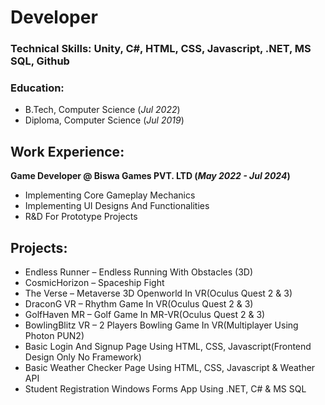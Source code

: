 # Developer

### Technical Skills: Unity, C#, HTML, CSS, Javascript, .NET, MS SQL, Github

### Education: 
- B.Tech, Computer Science (_Jul 2022_)
- Diploma, Computer Science (_Jul 2019_)

## Work Experience:
**Game Developer @ Biswa Games PVT. LTD (_May 2022 - Jul 2024_)**
- Implementing Core Gameplay Mechanics
- Implementing UI Designs And Functionalities
- R&D For Prototype Projects

## Projects:
- Endless Runner – Endless Running With Obstacles (3D)
- CosmicHorizon – Spaceship Fight
- The Verse – Metaverse 3D Openworld In VR(Oculus Quest 2 & 3)
- DraconG VR – Rhythm Game In VR(Oculus Quest 2 & 3)
- GolfHaven MR – Golf Game In MR-VR(Oculus Quest 2 & 3)
- BowlingBlitz VR – 2 Players Bowling Game In VR(Multiplayer Using Photon PUN2)
- Basic Login And Signup Page Using HTML, CSS, Javascript(Frontend Design Only No Framework)
- Basic Weather Checker Page Using HTML, CSS, Javascript & Weather API
- Student Registration Windows Forms App Using .NET, C# & MS SQL



